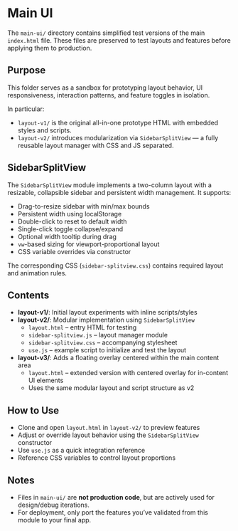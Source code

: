 # Main UI

The `main-ui/` directory contains simplified test versions of the main `index.html` file. These files are preserved to test layouts and features before applying them to production.

## Purpose

This folder serves as a sandbox for prototyping layout behavior, UI responsiveness, interaction patterns, and feature toggles in isolation.

In particular:

- `layout-v1/` is the original all-in-one prototype HTML with embedded styles and scripts.
- `layout-v2/` introduces modularization via `SidebarSplitView` — a fully reusable layout manager with CSS and JS separated.

## SidebarSplitView

The `SidebarSplitView` module implements a two-column layout with a resizable, collapsible sidebar and persistent width management. It supports:

- Drag-to-resize sidebar with min/max bounds
- Persistent width using localStorage
- Double-click to reset to default width
- Single-click toggle collapse/expand
- Optional width tooltip during drag
- `vw`-based sizing for viewport-proportional layout
- CSS variable overrides via constructor

The corresponding CSS (`sidebar-splitview.css`) contains required layout and animation rules.

## Contents

- **layout-v1/**: Initial layout experiments with inline scripts/styles
- **layout-v2/**: Modular implementation using `SidebarSplitView`
  - `layout.html` – entry HTML for testing
  - `sidebar-splitview.js` – layout manager module
  - `sidebar-splitview.css` – accompanying stylesheet
  - `use.js` – example script to initialize and test the layout
- **layout-v3/**: Adds a floating overlay centered within the main content area
  - `layout.html` – extended version with centered overlay for in-content UI elements
  - Uses the same modular layout and script structure as v2

## How to Use

- Clone and open `layout.html` in `layout-v2/` to preview features
- Adjust or override layout behavior using the `SidebarSplitView` constructor
- Use `use.js` as a quick integration reference
- Reference CSS variables to control layout proportions

## Notes

- Files in `main-ui/` are **not production code**, but are actively used for design/debug iterations.
- For deployment, only port the features you’ve validated from this module to your final app.
